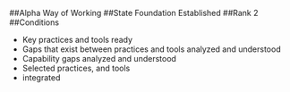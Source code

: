 ##Alpha
Way of Working
##State
Foundation Established
##Rank
2
##Conditions
- Key practices and tools ready
- Gaps that exist between practices and tools analyzed and understood
- Capability gaps analyzed and understood
- Selected practices, and tools
- integrated
